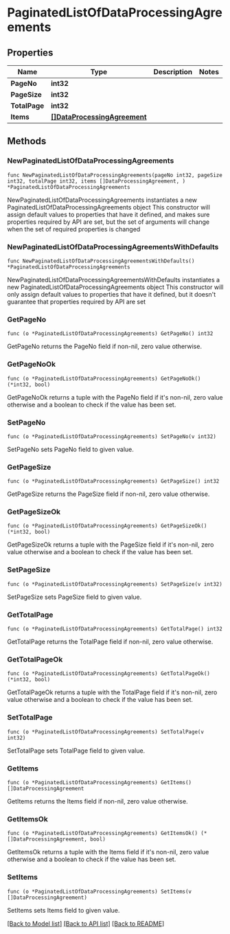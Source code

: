 # PaginatedListOfDataProcessingAgreements

## Properties

Name | Type | Description | Notes
------------ | ------------- | ------------- | -------------
**PageNo** | **int32** |  | 
**PageSize** | **int32** |  | 
**TotalPage** | **int32** |  | 
**Items** | [**[]DataProcessingAgreement**](DataProcessingAgreement.md) |  | 

## Methods

### NewPaginatedListOfDataProcessingAgreements

`func NewPaginatedListOfDataProcessingAgreements(pageNo int32, pageSize int32, totalPage int32, items []DataProcessingAgreement, ) *PaginatedListOfDataProcessingAgreements`

NewPaginatedListOfDataProcessingAgreements instantiates a new PaginatedListOfDataProcessingAgreements object
This constructor will assign default values to properties that have it defined,
and makes sure properties required by API are set, but the set of arguments
will change when the set of required properties is changed

### NewPaginatedListOfDataProcessingAgreementsWithDefaults

`func NewPaginatedListOfDataProcessingAgreementsWithDefaults() *PaginatedListOfDataProcessingAgreements`

NewPaginatedListOfDataProcessingAgreementsWithDefaults instantiates a new PaginatedListOfDataProcessingAgreements object
This constructor will only assign default values to properties that have it defined,
but it doesn't guarantee that properties required by API are set

### GetPageNo

`func (o *PaginatedListOfDataProcessingAgreements) GetPageNo() int32`

GetPageNo returns the PageNo field if non-nil, zero value otherwise.

### GetPageNoOk

`func (o *PaginatedListOfDataProcessingAgreements) GetPageNoOk() (*int32, bool)`

GetPageNoOk returns a tuple with the PageNo field if it's non-nil, zero value otherwise
and a boolean to check if the value has been set.

### SetPageNo

`func (o *PaginatedListOfDataProcessingAgreements) SetPageNo(v int32)`

SetPageNo sets PageNo field to given value.


### GetPageSize

`func (o *PaginatedListOfDataProcessingAgreements) GetPageSize() int32`

GetPageSize returns the PageSize field if non-nil, zero value otherwise.

### GetPageSizeOk

`func (o *PaginatedListOfDataProcessingAgreements) GetPageSizeOk() (*int32, bool)`

GetPageSizeOk returns a tuple with the PageSize field if it's non-nil, zero value otherwise
and a boolean to check if the value has been set.

### SetPageSize

`func (o *PaginatedListOfDataProcessingAgreements) SetPageSize(v int32)`

SetPageSize sets PageSize field to given value.


### GetTotalPage

`func (o *PaginatedListOfDataProcessingAgreements) GetTotalPage() int32`

GetTotalPage returns the TotalPage field if non-nil, zero value otherwise.

### GetTotalPageOk

`func (o *PaginatedListOfDataProcessingAgreements) GetTotalPageOk() (*int32, bool)`

GetTotalPageOk returns a tuple with the TotalPage field if it's non-nil, zero value otherwise
and a boolean to check if the value has been set.

### SetTotalPage

`func (o *PaginatedListOfDataProcessingAgreements) SetTotalPage(v int32)`

SetTotalPage sets TotalPage field to given value.


### GetItems

`func (o *PaginatedListOfDataProcessingAgreements) GetItems() []DataProcessingAgreement`

GetItems returns the Items field if non-nil, zero value otherwise.

### GetItemsOk

`func (o *PaginatedListOfDataProcessingAgreements) GetItemsOk() (*[]DataProcessingAgreement, bool)`

GetItemsOk returns a tuple with the Items field if it's non-nil, zero value otherwise
and a boolean to check if the value has been set.

### SetItems

`func (o *PaginatedListOfDataProcessingAgreements) SetItems(v []DataProcessingAgreement)`

SetItems sets Items field to given value.



[[Back to Model list]](../README.md#documentation-for-models) [[Back to API list]](../README.md#documentation-for-api-endpoints) [[Back to README]](../README.md)



